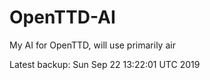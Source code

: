 # OpenTTD-AI
My AI for OpenTTD, will use primarily air

Latest backup: Sun Sep 22 13:22:01 UTC 2019
